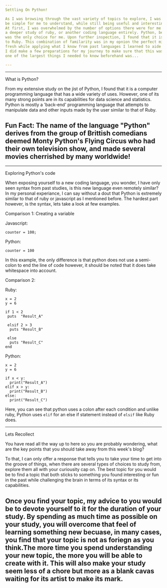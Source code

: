 ```yaml
---
Settling On Python!

As I was browsing through the vast variety of topics to explore, I was looking for a topic that would 
be simple for me to understand, while still being useful and interesting to a large amount of people.
At first, I was overwhelmed by the number of options there were for me to explore with some of these topics ranging from
a deeper study of ruby, or another coding language entirely. Python, being one of the only languages that stood out to me from prior knowledge,
was the only choice for me. Upon further inspection, I found that it is mostly similar to javascript in terms of its' syntax but behaves similarly
to Ruby. This combination of familarity was in my opnion the perfect mixture of learning something
fresh while applying what I know from past languages I learned to aide me in my quest for understanding!
I did make a few preparations for my journey to make sure that this was my prefered topic of choice,
one of the largest things I needed to know beforehand was...

---
```



---
What is Python?

From my extensive study on the jist of Python, I found that it is a computer programming language that has a wide variety of uses.
However, one of its many strong points are in its capabilities for data science and statistics. Python is mostly a 'back-end'
programming language that attempts to manipulate data and other inputs made by the user similar to that of Ruby.

Fun Fact: The name of the language "Python" derives from the group of Brittish comedians deemed Monty Python's Flying Circus who had their own television show,
and made several movies cherrished by many worldwide!  
---


---
Exploring Python's code

When exposing yourself to a new coding language, you wonder, I have only seen syntax from past studies,
is this new language even remotely similar? In my personal experiance, I can say without a dout that Python is extremely
similar to that of ruby or javascript as I mentioned before. The hardest part however, is the syntax, lets take a look at few examples.

Comparison 1: Creating a variable



Javascript:

`counter = 100;`

Python:

`counter = 100`  

In this example, the only difference is that python does not use a semi-colon to end the line of code
however, it should be noted that it does take whitespace into account.


Comparison 2: 



Ruby:
```
x = 2
y = 6

if 1 < 2
 puts  "Result_A"

 elsif 2 > 3
  puts "Result_B"
 
 else 
  puts "Result_C"
end
```

Python: 
```
x = 2
y = 6

if x < y:
  print("Result_A")
elif x > y:
  print("Result_B")
else:
  print("Result_C")
 ```
    
Here, you can see that python uses a colon after each condition and unlike ruby,
    Python uses `elif` for an else if statement instead of `elsif` like Ruby does.



---

Lets Recollect

You have read all the way up to here so you are probably wondering, what are the key points that
you should take away from this week's blog?

To that, I can only offer a response that tells you to take your time to get into the groove of things,
when there are several types of choices to study from, explore them all with your curiousity cap on. 
The best topic for you would be to find a topic that both sticks to something you found interesting or fun in the past while challenging the brain in terms of its syntax
or its capabilities.



Once you find your topic, my advice to you would be to devote yourself to it for the duration of your study.
By spending as much time as possible on your study, you will overcome that feel of learning something new becuase, in many cases, 
you find that your topic is not as foriegn as you think.The more time you spend understanding your new topic, the more you will be able to create with it. This will also make
your study seem less of a chore but more as a blank cavas waiting for its artist to make its mark.
---



